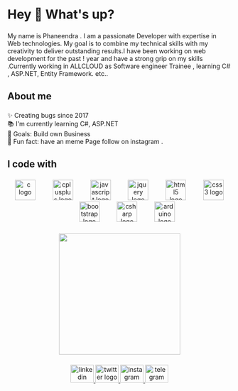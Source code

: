 <h1 align="left">Hey 👋 What's up?</h1>

###

<p align="left">My name is Phaneendra . I am a passionate Developer with expertise in Web technologies. My goal is to combine my technical skills with my creativity to deliver outstanding results.I have been working on web development for the past ! year and have a strong grip on my skills .Currently working in ALLCLOUD as Software engineer Trainee , learning C# , ASP.NET, Entity Framework. etc..</p>

###

<h2 align="left">About me</h2>

###

<p align="left">✨ Creating bugs since 2017<br>📚 I'm currently learning C#, ASP.NET<br>🎯 Goals: Build own Business<br>🎲 Fun fact: have an meme Page follow on instagram .</p>

###

<h2 align="left">I code with</h2>

###

<div align="center">
  <img src="https://cdn.jsdelivr.net/gh/devicons/devicon/icons/c/c-original.svg" height="46" alt="c logo"  />
  <img width="31" />
  <img src="https://cdn.jsdelivr.net/gh/devicons/devicon/icons/cplusplus/cplusplus-original.svg" height="46" alt="cplusplus logo"  />
  <img width="31" />
  <img src="https://cdn.jsdelivr.net/gh/devicons/devicon/icons/javascript/javascript-original.svg" height="46" alt="javascript logo"  />
  <img width="31" />
  <img src="https://cdn.jsdelivr.net/gh/devicons/devicon/icons/jquery/jquery-original.svg" height="46" alt="jquery logo"  />
  <img width="31" />
  <img src="https://cdn.jsdelivr.net/gh/devicons/devicon/icons/html5/html5-original.svg" height="46" alt="html5 logo"  />
  <img width="31" />
  <img src="https://cdn.jsdelivr.net/gh/devicons/devicon/icons/css3/css3-original.svg" height="46" alt="css3 logo"  />
  <img width="31" />
  <img src="https://cdn.jsdelivr.net/gh/devicons/devicon/icons/bootstrap/bootstrap-original.svg" height="46" alt="bootstrap logo"  />
  <img width="31" />
  <img src="https://cdn.jsdelivr.net/gh/devicons/devicon/icons/csharp/csharp-original.svg" height="46" alt="csharp logo"  />
  <img width="31" />
  <img src="https://cdn.jsdelivr.net/gh/devicons/devicon/icons/arduino/arduino-original.svg" height="46" alt="arduino logo"  />
</div>

###

<div align="center">
  <img height="273" src="https://i.gifer.com/NxfN.gif"  />
</div>

###

<div align="center">
  <a href="https://in.linkedin.com/in/phaneendra73" target="_blank">
    <img src="https://raw.githubusercontent.com/maurodesouza/profile-readme-generator/master/src/assets/icons/social/linkedin/default.svg" width="52" height="40" alt="linkedin logo"  />
  </a>
  <a href="https://twitter.com/phaneendra37" target="_blank">
    <img src="https://raw.githubusercontent.com/maurodesouza/profile-readme-generator/master/src/assets/icons/social/twitter/default.svg" width="52" height="40" alt="twitter logo"  />
  </a>
  <a href="https://www.instagram.com/tech_telusa/" target="_blank">
    <img src="https://raw.githubusercontent.com/maurodesouza/profile-readme-generator/master/src/assets/icons/social/instagram/default.svg" width="52" height="40" alt="instagram logo"  />
  </a>
  <a href="https://t.me/Phaneendra73" target="_blank">
    <img src="https://raw.githubusercontent.com/maurodesouza/profile-readme-generator/master/src/assets/icons/social/telegram/default.svg" width="52" height="40" alt="telegram logo"  />
  </a>
</div>

###
